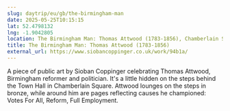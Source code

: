 ```yaml
---
slug: daytrip/eu/gb/the-birmingham-man
date: 2025-05-25T10:15:15
lat: 52.4798132
lng: -1.9042805
location: The Birmingham Man: Thomas Attwood (1783-1856), Chamberlain Square, Chinese Quarter, Ladywood, Park Central, Birmingham, West Midlands, England, B3 3DQ, United Kingdom
title: The Birmingham Man: Thomas Attwood (1783-1856)
external_url: https://www.siobancoppinger.co.uk/work/94b1a/
---
```

A piece of public art by Sioban Coppinger celebrating Thomas Attwood, Birmingham reformer and politician. It's a little hidden on the steps behind the Town Hall in Chamberlain Square. Attwood lounges on the steps in bronze, while around him are pages reflecting causes he championed: Votes For All, Reform, Full Employment.
